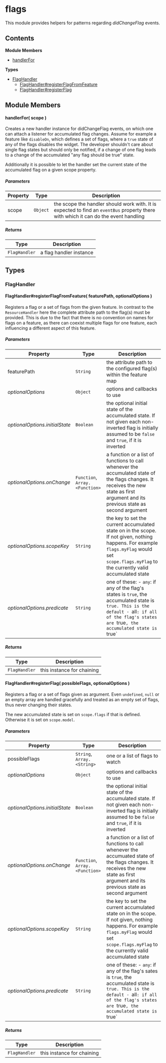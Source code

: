 
# flags

This module provides helpers for patterns regarding *didChangeFlag* events.

## Contents

**Module Members**
- [handlerFor](#handlerFor)

**Types**
- [FlagHandler](#FlagHandler)
  - [FlagHandler#registerFlagFromFeature](#FlagHandler#registerFlagFromFeature)
  - [FlagHandler#registerFlag](#FlagHandler#registerFlag)

## Module Members
#### <a name="handlerFor"></a>handlerFor( scope )
Creates a new handler instance for didChangeFlag events, on which one can attach a listener for
accumulated flag changes. Assume for example a feature like `disableOn`, which defines a set of flags,
where a `true` state of any of the flags disables the widget. The developer shouldn't care about single
flag states but should only be notified, if a change of one flag leads to a change of the accumulated
"any flag should be true" state.

Additionally it is possible to let the handler set the current state of the accumulated flag on a given
scope property.

##### Parameters
| Property | Type | Description |
| -------- | ---- | ----------- |
| scope | `Object` | the scope the handler should work with. It is expected to find an `eventBus` property there with which it can do the event handling |

##### Returns
| Type | Description |
| ---- | ----------- |
| `FlagHandler` | a flag handler instance |

## Types
### <a name="FlagHandler"></a>FlagHandler

#### <a name="FlagHandler#registerFlagFromFeature"></a>FlagHandler#registerFlagFromFeature( featurePath, optionalOptions )
Registers a flag or a set of flags from the given feature. In contrast to the `ResourceHandler` here
the complete attribute path to the flag(s) must be provided. This is due to the fact that there is no
convention on names for flags on a feature, as there can coexist multiple flags for one feature, each
influencing a different aspect of this feature.

##### Parameters
| Property | Type | Description |
| -------- | ---- | ----------- |
| featurePath | `String` | the attribute path to the configured flag(s) within the feature map |
| _optionalOptions_ | `Object` | options and callbacks to use |
| _optionalOptions.initialState_ | `Boolean` | the optional initial state of the accumulated state. If not given each non-inverted flag is initially assumed to be `false` and `true`, if it is inverted |
| _optionalOptions.onChange_ | `Function`, `Array.<Function>` | a function or a list of functions to call whenever the accumulated state of the flags changes. It receives the new state as first argument and its previous state as second argument |
| _optionalOptions.scopeKey_ | `String` | the key to set the current accumulated state on in the scope. If not given, nothing happens. For example `flags.myFlag` would set `scope.flags.myFlag` to the currently valid accumulated state |
| _optionalOptions.predicate_ | `String` | one of these: - `any`: if any of the flag's states is `true`, the accumulated state is `true. This is the default - `all`: if all of the flag's states are `true`, the accumulated state is `true` |

##### Returns
| Type | Description |
| ---- | ----------- |
| `FlagHandler` | this instance for chaining |

#### <a name="FlagHandler#registerFlag"></a>FlagHandler#registerFlag( possibleFlags, optionalOptions )
Registers a flag or a set of flags given as argument. Even `undefined`, `null` or an empty array
are handled gracefully and treated as an empty set of flags, thus never changing their states.

The new accumulated state is set on `scope.flags` if that is defined. Otherwise it is set on
`scope.model`.

##### Parameters
| Property | Type | Description |
| -------- | ---- | ----------- |
| possibleFlags | `String`, `Array.<String>` | one or a list of flags to watch |
| _optionalOptions_ | `Object` | options and callbacks to use |
| _optionalOptions.initialState_ | `Boolean` | the optional initial state of the accumulated state. If not given each non-inverted flag is initially assumed to be `false` and `true`, if it is inverted |
| _optionalOptions.onChange_ | `Function`, `Array.<Function>` | a function or a list of functions to call whenever the accumuated state of the flags changes. It receives the new state as first argument and its previous state as second argument |
| _optionalOptions.scopeKey_ | `String` | the key to set the current accumulated state on in the scope. If not given, nothing happens. For example `flags.myFlag` would set `scope.flags.myFlag` to the currently valid accumulated state |
| _optionalOptions.predicate_ | `String` | one of these: - `any`: if any of the flag's sates is `true`, the accumulated state is `true. This is the default - `all`: if all of the flag's states are `true`, the accumulated state is `true` |

##### Returns
| Type | Description |
| ---- | ----------- |
| `FlagHandler` | this instance for chaining |
